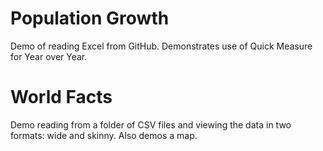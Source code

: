 # Population Growth
Demo of reading Excel from GitHub. Demonstrates use of Quick Measure for Year over Year.

# World Facts
Demo reading from a folder of CSV files and viewing the data in two formats: wide and skinny. Also demos a map.
